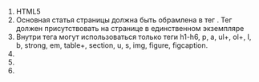 1. HTML5   
2. Основная статья страницы должна быть обрамлена в тег . 
   Тег должен присутствовать на странице в единственном экземпляре
3. Внутри тега могут использоваться только теги h1-h6, p, a, ul+, ol+, I, b, strong, em, table+, section, u, s, img, figure, figcaption.  
4.
5.
6.